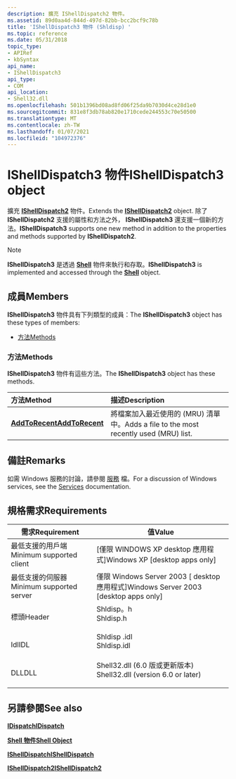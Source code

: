 ```yaml
---
description: 擴充 IShellDispatch2 物件。
ms.assetid: 89d0aa4d-844d-497d-82bb-bcc2bcf9c78b
title: 'IShellDispatch3 物件 (Shldisp) '
ms.topic: reference
ms.date: 05/31/2018
topic_type:
- APIRef
- kbSyntax
api_name:
- IShellDispatch3
api_type:
- COM
api_location:
- Shell32.dll
ms.openlocfilehash: 501b1396bd08ad8fd06f25da9b7030d4ce28d1e0
ms.sourcegitcommit: 831e8f3db78ab820e1710cede244553c70e50500
ms.translationtype: MT
ms.contentlocale: zh-TW
ms.lasthandoff: 01/07/2021
ms.locfileid: "104972376"
---
```

# <a name="ishelldispatch3-object"></a><span data-ttu-id="26c82-103">IShellDispatch3 物件</span><span class="sxs-lookup"><span data-stu-id="26c82-103">IShellDispatch3 object</span></span>

<span data-ttu-id="26c82-104">擴充 [**IShellDispatch2**](ishelldispatch2-object.md) 物件。</span><span class="sxs-lookup"><span data-stu-id="26c82-104">Extends the [**IShellDispatch2**](ishelldispatch2-object.md) object.</span></span> <span data-ttu-id="26c82-105">除了 **IShellDispatch2** 支援的屬性和方法之外， **IShellDispatch3** 還支援一個新的方法。</span><span class="sxs-lookup"><span data-stu-id="26c82-105">**IShellDispatch3** supports one new method in addition to the properties and methods supported by **IShellDispatch2**.</span></span>

> [!Note]  
> <span data-ttu-id="26c82-106">**IShellDispatch3** 是透過 [**Shell**](shell.md) 物件來執行和存取。</span><span class="sxs-lookup"><span data-stu-id="26c82-106">**IShellDispatch3** is implemented and accessed through the [**Shell**](shell.md) object.</span></span>

 

## <a name="members"></a><span data-ttu-id="26c82-107">成員</span><span class="sxs-lookup"><span data-stu-id="26c82-107">Members</span></span>

<span data-ttu-id="26c82-108">**IShellDispatch3** 物件具有下列類型的成員：</span><span class="sxs-lookup"><span data-stu-id="26c82-108">The **IShellDispatch3** object has these types of members:</span></span>

-   [<span data-ttu-id="26c82-109">方法</span><span class="sxs-lookup"><span data-stu-id="26c82-109">Methods</span></span>](#methods)

### <a name="methods"></a><span data-ttu-id="26c82-110">方法</span><span class="sxs-lookup"><span data-stu-id="26c82-110">Methods</span></span>

<span data-ttu-id="26c82-111">**IShellDispatch3** 物件有這些方法。</span><span class="sxs-lookup"><span data-stu-id="26c82-111">The **IShellDispatch3** object has these methods.</span></span>



| <span data-ttu-id="26c82-112">方法</span><span class="sxs-lookup"><span data-stu-id="26c82-112">Method</span></span>                                             | <span data-ttu-id="26c82-113">描述</span><span class="sxs-lookup"><span data-stu-id="26c82-113">Description</span></span>                                                  |
|:---------------------------------------------------|:-------------------------------------------------------------|
| [<span data-ttu-id="26c82-114">**AddToRecent**</span><span class="sxs-lookup"><span data-stu-id="26c82-114">**AddToRecent**</span></span>](ishelldispatch3-addtorecent.md) | <span data-ttu-id="26c82-115">將檔案加入最近使用的 (MRU) 清單中。</span><span class="sxs-lookup"><span data-stu-id="26c82-115">Adds a file to the most recently used (MRU) list.</span></span><br/> |



 

## <a name="remarks"></a><span data-ttu-id="26c82-116">備註</span><span class="sxs-lookup"><span data-stu-id="26c82-116">Remarks</span></span>

<span data-ttu-id="26c82-117">如需 Windows 服務的討論，請參閱 [服務](../services/services.md) 檔。</span><span class="sxs-lookup"><span data-stu-id="26c82-117">For a discussion of Windows services, see the [Services](../services/services.md) documentation.</span></span>

## <a name="requirements"></a><span data-ttu-id="26c82-118">規格需求</span><span class="sxs-lookup"><span data-stu-id="26c82-118">Requirements</span></span>



| <span data-ttu-id="26c82-119">需求</span><span class="sxs-lookup"><span data-stu-id="26c82-119">Requirement</span></span> | <span data-ttu-id="26c82-120">值</span><span class="sxs-lookup"><span data-stu-id="26c82-120">Value</span></span> |
|-------------------------------------|---------------------------------------------------------------------------------------------------------------|
| <span data-ttu-id="26c82-121">最低支援的用戶端</span><span class="sxs-lookup"><span data-stu-id="26c82-121">Minimum supported client</span></span><br/> | <span data-ttu-id="26c82-122">\[僅限 WINDOWS XP desktop 應用程式\]</span><span class="sxs-lookup"><span data-stu-id="26c82-122">Windows XP \[desktop apps only\]</span></span><br/>                                                                   |
| <span data-ttu-id="26c82-123">最低支援的伺服器</span><span class="sxs-lookup"><span data-stu-id="26c82-123">Minimum supported server</span></span><br/> | <span data-ttu-id="26c82-124">僅限 Windows Server 2003 \[ desktop 應用程式\]</span><span class="sxs-lookup"><span data-stu-id="26c82-124">Windows Server 2003 \[desktop apps only\]</span></span><br/>                                                          |
| <span data-ttu-id="26c82-125">標頭</span><span class="sxs-lookup"><span data-stu-id="26c82-125">Header</span></span><br/>                   | <dl> <span data-ttu-id="26c82-126"><dt>Shldisp。h</dt></span><span class="sxs-lookup"><span data-stu-id="26c82-126"><dt>Shldisp.h</dt></span></span> </dl>                          |
| <span data-ttu-id="26c82-127">Idl</span><span class="sxs-lookup"><span data-stu-id="26c82-127">IDL</span></span><br/>                      | <dl> <span data-ttu-id="26c82-128"><dt>Shldisp .idl</dt></span><span class="sxs-lookup"><span data-stu-id="26c82-128"><dt>Shldisp.idl</dt></span></span> </dl>                        |
| <span data-ttu-id="26c82-129">DLL</span><span class="sxs-lookup"><span data-stu-id="26c82-129">DLL</span></span><br/>                      | <dl> <span data-ttu-id="26c82-130"><dt>Shell32.dll (6.0 版或更新版本) </dt></span><span class="sxs-lookup"><span data-stu-id="26c82-130"><dt>Shell32.dll (version 6.0 or later)</dt></span></span> </dl> |



## <a name="see-also"></a><span data-ttu-id="26c82-131">另請參閱</span><span class="sxs-lookup"><span data-stu-id="26c82-131">See also</span></span>

<dl> <dt>

[<span data-ttu-id="26c82-132">**IDispatch**</span><span class="sxs-lookup"><span data-stu-id="26c82-132">**IDispatch**</span></span>](/windows/win32/api/oaidl/nn-oaidl-idispatch)
</dt> <dt>

[<span data-ttu-id="26c82-133">**Shell 物件**</span><span class="sxs-lookup"><span data-stu-id="26c82-133">**Shell Object**</span></span>](shell.md)
</dt> <dt>

[<span data-ttu-id="26c82-134">**IShellDispatch**</span><span class="sxs-lookup"><span data-stu-id="26c82-134">**IShellDispatch**</span></span>](ishelldispatch.md)
</dt> <dt>

[<span data-ttu-id="26c82-135">**IShellDispatch2**</span><span class="sxs-lookup"><span data-stu-id="26c82-135">**IShellDispatch2**</span></span>](ishelldispatch2-object.md)
</dt> </dl>

 

 
